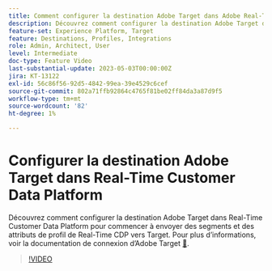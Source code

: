 ```yaml
---
title: Comment configurer la destination Adobe Target dans Adobe Real-Time CDP ?
description: Découvrez comment configurer la destination Adobe Target dans Real-Time Customer Data Platform pour commencer à envoyer des segments et des attributs de profil de Real-Time CDP vers Target.
feature-set: Experience Platform, Target
feature: Destinations, Profiles, Integrations
role: Admin, Architect, User
level: Intermediate
doc-type: Feature Video
last-substantial-update: 2023-05-03T00:00:00Z
jira: KT-13122
exl-id: 56c86f56-92d5-4842-99ea-39e4529c6cef
source-git-commit: 802a71ffb92864c4765f81be02ff84da3a87d9f5
workflow-type: tm+mt
source-wordcount: '82'
ht-degree: 1%

---
```


# Configurer la destination Adobe Target dans Real-Time Customer Data Platform

Découvrez comment configurer la destination Adobe Target dans Real-Time Customer Data Platform pour commencer à envoyer des segments et des attributs de profil de Real-Time CDP vers Target. Pour plus d’informations, voir la documentation de connexion d’Adobe Target [&#128279;](https://experienceleague.adobe.com/docs/experience-platform/destinations/catalog/personalization/adobe-target-connection.html?lang=fr).

>[!VIDEO](https://video.tv.adobe.com/v/3418799/?learn=on)
